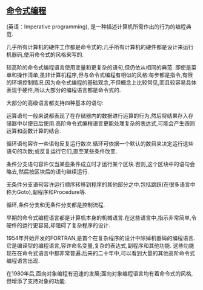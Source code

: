 ## [命令式编程](https://zh.wikipedia.org/wiki/%E6%8C%87%E4%BB%A4%E5%BC%8F%E7%B7%A8%E7%A8%8B)

(英语：Imperative programming), 是一种描述计算机所需作出的行为的编程典范.

几乎所有计算机的硬件工作都是命令式的;几乎所有计算机的硬件都是设计来运行机器码,使用命令式的风格来写的.

较高阶的命令式编程语言使用变量和更复杂的语句,但仍依从相同的典范. 即使是菜单和操作清单,虽非计算机程序,但与命令式编程有相似的风格:每步都是指令,有限的环境控制情况.因为命令式编程的基础观念,不但概念上比较常见,而且较容易具体表现于硬件,所以大部分的编程语言都是命令式的.

大部分的高级语言都支持四种基本的语句:

运算语句一般来说都表现了在存储器内的数据进行运算的行为,然后将结果存入存储器中以便日后使用.高阶命令式编程语言更能处理复杂的表达式,可能会产生四则运算和函数计算的结合.

循环语句容许一些语句反复运行数次.循环可依据一个默认的数目来决定运行这些语句的次数;或反复运行它们,直至某些条件改变.

条件分支语句容许仅当某些条件成立时才运行某个区块.否则,这个区块中的语句会略去,然后按区块后的语句继续运行.

无条件分支语句容许运行顺序转移到程序的其他部分之中.包括跳跃(在很多语言中称为Goto),副程序和Procedure等.

循环,条件分支和无条件分支都是控制流程.

早期的命令式编程语言都是计算机本身的机械语言.在这些语言中,指示非常简单,令硬件的运行更容易,却阻碍了复杂程序的设计.

1954年开始开发的FORTRAN,是首个在复杂程序的设计中除掉机器码的编程语言.它是编译型的编程语言,容许命名变量,复杂的表达式,副程序和其他功能. 这些功能现在在命令式语言中都非常普遍.后来的二十年中,可以看到大量的其他高阶命令式编程语言出现.

在1980年后,面向对象编程有迅速的发展;面向对象编程语言均有着命令式的风格,但增添了支持对象的功能.